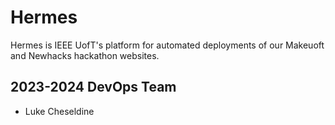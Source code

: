 # Hermes
Hermes is IEEE UofT's platform for automated deployments of our Makeuoft and Newhacks hackathon websites.

## 2023-2024 DevOps Team
- Luke Cheseldine
